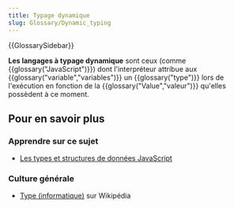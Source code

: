 ```yaml
---
title: Typage dynamique
slug: Glossary/Dynamic_typing
---
```


{{GlossarySidebar}}

**Les langages à typage dynamique** sont ceux (comme {{glossary("JavaScript")}}) dont l'interpréteur attribue aux {{glossary("variable","variables")}} un {{glossary("type")}} lors de l'exécution en fonction de la {{glossary("Value","valeur")}} qu'elles possèdent à ce moment.

## Pour en savoir plus

### Apprendre sur ce sujet

- [Les types et structures de données JavaScript](/fr/docs/Web/JavaScript/Data_structures)

### Culture générale

- [Type (informatique)](<https://fr.wikipedia.org/wiki/Type_(informatique)#Typage_statique_et_typage_dynamique>) sur Wikipédia
